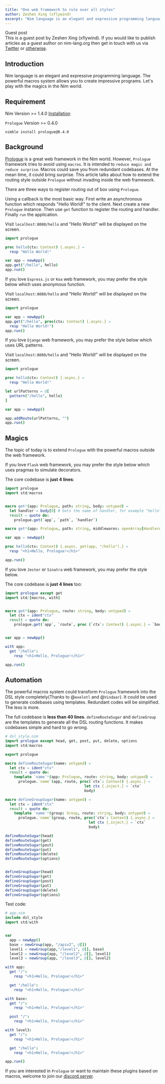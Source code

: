 ```yaml
---
title: "One web framework to rule over all styles"
author: Zeshen Xing (xflywind)
excerpt: "Nim language is an elegant and expressive programming language. The article talks about how to extend the routing style without invading inside the web framework."
---
```


<div class="sidebarblock">
  <div class="content">
    <div class="title">Guest post</div>
    <div class="paragraph">
      This is a guest post by Zeshen Xing (xflywind). If you would like to publish articles as a guest author on nim-lang.org then get in touch with us via
      <a href="https://twitter.com/nim_lang">Twitter</a> or <a href="https://nim-lang.org/community.html">otherwise</a>.
    </div>
  </div>
</div>


## Introduction

Nim language is an elegant and expressive programming language. The powerful macros system allows you to create impressive programs. Let's play with the magics in the Nim world.

## Requirement

Nim Version >= 1.4.0 [Installation](https://nim-lang.org/install.html)

`Prologue` Version >= 0.4.0 

```
nimble install prologue@0.4.0
```

## Background

[Prologue](https://github.com/planety/prologue) is a great web framework in the Nim world. However, `Prologue` framework tries to avoid using `macros`. It is intended to `reduce magic and reduce surprise`. Macros could save you from redundant codebases. At the mean time, it could bring surprise. This article talks about how to extend the routing style outside `Prologue` without invading inside the web framework.

There are three ways to register routing out of box using `Prologue`. 

Using a callback is the most basic way. First write an asynchronous function which responds "Hello World!" to the client. Next create a new `Prologue` instance. Then use `get` function to register the routing and handler. Finally `run` the application. 

Visit `localhost:8080/hello` and "Hello World!" will be displayed on the screen.

```nim
import prologue

proc hello(ctx: Context) {.async.} =
  resp "Hello World!"

var app = newApp()
app.get("/hello", hello)
app.run()
```

If you love `Express.js` or `Koa` web framework, you may prefer the style below which uses anonymous function.

Visit `localhost:8080/hello` and "Hello World!" will be displayed on the screen.

```nim
import prologue

var app = newApp()
app.get("/hello", proc(ctx: Context) {.async.} =
  resp "Hello World!")
app.run()
```

If you love `Django` web framework, you may prefer the style below which uses URL patterns.

Visit `localhost:8080/hello` and "Hello World!" will be displayed on the screen.

```nim
import prologue

proc hello(ctx: Context) {.async.} =
  resp "Hello World!"

let urlPatterns = @[
  pattern("/hello", hello)
]

var app = newApp()

app.addRoute(urlPatterns, "")
app.run()
```

## Magics

The topic of today is to extend `Prologue` with the powerful macros outside the web framework.

If you love `Flask` web framework, you may prefer the style below which uses pragmas to simulate decorators.

The core codebase is **just 4 lines**:

```nim
import prologue
import std/macros


macro get*(app: Prologue, path: string, body: untyped) = 
  let handler = body[0] # Gets the name of handler, for example "hello"
  result = quote do:
    prologue.get(`app`, `path`, `handler`)

macro get*(app: Prologue, path: string, middlewares: openArray[HandlerAsync], body: untyped) = discard

var app = newApp()

proc hello(ctx: Context) {.async, get(app, "/hello").} =
  resp "<h1>Hello, Prologue!</h1>"

app.run()
```

If you love `Jester` or `Sinatra` web framework,  you may prefer the style below.

The core codebase is **just 4 lines** too:

```nim
import prologue except get
import std/[macros, with]


macro get*(app: Prologue, route: string, body: untyped) =
  let ctx = ident"ctx"
  result = quote do:
    prologue.get(`app`, `route`, proc (`ctx`: Context) {.async.} = `body`)


var app = newApp()

with app:
  get "/hello":
    resp "<h1>Hello, Prologue!</h1>"

app.run()
```

## Automation

The powerful macros system could transform `Prologue` framework into the DSL style completely(Thanks to @`exelotl` and @`Vindaar`). It could be used to generate codebases using templates. Redundant codes will be simplified. The less is more.

The full codebase is **less than 40 lines**. `defineRouteSugar` and `defineGroup` are the templates to generate all the DSL routing functions. It makes codebases simple and hard to go wrong.

```nim
# dsl_style.nim
import prologue except head, get, post, put, delete, options
import std/macros

export prologue

macro defineRouteSugar(name: untyped) =
  let ctx = ident"ctx"
  result = quote do:
    template `name`*(app: Prologue, route: string, body: untyped) =
      prologue.`name`(app, route, proc(`ctx`: Context) {.async.} =
                                    let ctx {.inject.} = `ctx`
                                    body)

macro defineGroupSugar(name: untyped) =
  let ctx = ident"ctx"
  result = quote do:
    template `name`*(group: Group, route: string, body: untyped) =
      prologue.`name`(group, route, proc(`ctx`: Context) {.async.} = 
                                      let ctx {.inject.} = `ctx`
                                      body)

defineRouteSugar(head)
defineRouteSugar(get)
defineRouteSugar(post)
defineRouteSugar(put)
defineRouteSugar(delete)
defineRouteSugar(options)


defineGroupSugar(head)
defineGroupSugar(get)
defineGroupSugar(post)
defineGroupSugar(put)
defineGroupSugar(delete)
defineGroupSugar(options)
```

Test code:

```nim
# app.nim
include dsl_style
import std/with


var
  app = newApp()
  base = newGroup(app, "/apiv2", @[])
  level1 = newGroup(app,"/level1", @[], base)
  level2 = newGroup(app, "/level2", @[], level1)
  level3 = newGroup(app, "/level3", @[], level2)

with app:
  get "/":
    resp "<h1>Hello, Prologue!</h1>"

  get "/hello":
    resp "<h1>Hello, Prologue!</h1>"

with base:
  get "/":
    resp "<h1>Hello, Prologue!</h1>"

  post "/":
    resp "<h1>Hello, Prologue!</h1>"

with level3:
  get "/":
    resp "<h1>Hello, Prologue!</h1>"

  get "/hello":
    resp "<h1>Hello, Prologue!</h1>"

app.run()
```

If you are interested in `Prologue` or want to maintain these plugins based on macros, welcome to join our [discord server](https://discord.gg/e2dB4WT).
